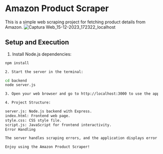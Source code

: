 # Amazon Product Scraper

This is a simple web scraping project for fetching product details from Amazon.
![Captura Web_15-12-2023_172322_localhost](https://github.com/AnaPaula74/test-Amazon-Scrape-new/assets/123080363/afcb274a-8958-46ba-9118-5fb56a1142a3)


## Setup and Execution

1. Install Node.js dependencies:

```bash
npm install

2. Start the server in the terminal:

cd backend
node server.js

3. Open your web browser and go to http://localhost:3000 to use the application.

4. Project Structure:

server.js: Node.js backend with Express.
index.html: Frontend web page.
style.css: CSS style file.
script.js: JavaScript for frontend interactivity.
Error Handling

The server handles scraping errors, and the application displays error messages in case of issues.

Enjoy using the Amazon Product Scraper!

